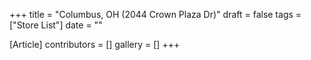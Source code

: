 +++
title = "Columbus, OH (2044 Crown Plaza Dr)"
draft = false
tags = ["Store List"]
date = ""

[Article]
contributors = []
gallery = []
+++